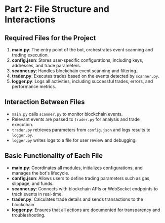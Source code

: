 # Part 2: File Structure and Interactions

## Required Files for the Project
1. **main.py**: The entry point of the bot, orchestrates event scanning and trading execution.
2. **config.json**: Stores user-specific configurations, including keys, addresses, and trade parameters.
3. **scanner.py**: Handles blockchain event scanning and filtering.
4. **trader.py**: Executes trades based on the events detected by `scanner.py`.
5. **logger.py**: Logs all activities, including successful trades, errors, and performance metrics.

## Interaction Between Files
- `main.py` calls `scanner.py` to monitor blockchain events.
- Relevant events are passed to `trader.py` for analysis and trade execution.
- `trader.py` retrieves parameters from `config.json` and logs results to `logger.py`.
- `logger.py` writes logs to a file for user review and debugging.

## Basic Functionality of Each File
- **main.py**: Coordinates all modules, initializes configurations, and manages the bot's lifecycle.
- **config.json**: Allows users to define trading parameters such as gas, slippage, and funds.
- **scanner.py**: Connects with blockchain APIs or WebSocket endpoints to track events in real-time.
- **trader.py**: Calculates trade details and sends transactions to the blockchain.
- **logger.py**: Ensures that all actions are documented for transparency and troubleshooting.